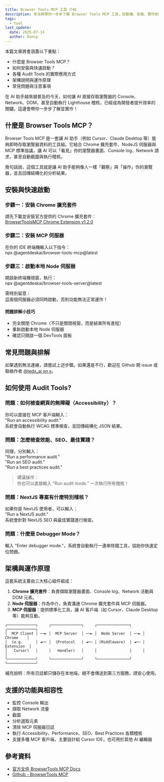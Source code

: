 ```yaml
---
title: Browser Tools MCP 工具 介紹
description: 本文將帶你一步步了解 Browser Tools MCP 工具，從動機、安裝、實作到常見問題，讓 AI 助手能即時存取瀏覽器 Console、Network、DOM 與截圖，並執行 Lighthouse 稽核等工具。
tags:
  - tool
last_update:
  date: 2025-07-14
  author: Danny
---
```



本篇文章將會涵蓋以下重點：
- 什麼是 Browser Tools MCP？
- 如何安裝與快速啟動？
- 各種 Audit Tools  的實際應用方式
- 架構說明與運作原理
- 常見問題與注意事項

在 AI 助手越來越普及的今天，如何讓 AI 直接存取瀏覽器的 Console、Network、DOM，甚至自動執行 Lighthouse 稽核，已經成為開發者提升效率的關鍵。這邊會帶你一步步了解並實作！


## 什麼是 Browser Tools MCP？

Browser Tools MCP 是一套讓 AI 助手（例如 Cursor、Claude Desktop 等）能夠即時存取瀏覽器資料的工具組。<span class="blue">它結合 Chrome 擴充套件、NodeJS 伺服器與 MCP 標準協議，讓 AI 可以「看見」你的瀏覽器畫面、Console log、Network 請求，甚至自動截圖與執行稽核。</span>

換句話說，這個工具就是讓 AI 助手能夠像人一樣「觀察」與「操作」你的瀏覽器，並且回傳結構化的分析結果。

## 安裝與快速啟動

### 步驟一：安裝 Chrome 擴充套件

請先下載並安裝官方提供的 Chrome 擴充套件：  
[BrowserToolsMCP Chrome Extension v1.2.0](https://github.com/AgentDeskAI/browser-tools-mcp/releases/download/v1.2.0/BrowserTools-1.2.0-extension.zip)

### 步驟二：安裝 MCP 伺服器

在你的 IDE 終端機輸入以下指令：  
<span class="mycode">npx @agentdeskai/browser-tools-mcp@latest</span>

### 步驟三：啟動本地 Node 伺服器

開啟新終端機視窗，執行：  
<span class="mycode">npx @agentdeskai/browser-tools-server@latest</span>

需特別留意：  
<span class="red">這兩個伺服器必須同時啟動，否則功能無法正常運作！</span>

#### 問題排解小技巧
- 完全關閉 Chrome（不只是關閉視窗，而是結束所有進程）
- 重新啟動本地 Node 伺服器
- 確認只開啟一個 DevTools 面板

## 常見問題與排解

如果遇到無法連線，請嘗試上述步驟。如果還是不行，歡迎在 Github 開 issue 或聯絡作者 [@tedx_ai on x](https://x.com/tedx_ai)。

## 如何使用 Audit Tools?

### 問題：如何檢查網頁的無障礙（Accessibility）？

你可以直接在 MCP 客戶端輸入：  
<span class="mycode">"Run an accessibility audit."</span>  
系統會自動執行 WCAG 標準檢查，並回傳結構化 JSON 結果。

### 問題：怎麼檢查效能、SEO、最佳實踐？

同理，分別輸入：  
<span class="mycode">"Run a performance audit."</span>  
<span class="mycode">"Run an SEO audit."</span>  
<span class="mycode">"Run a best practices audit."</span>

> <span class="green">建議操作：</span>  
> 你也可以直接輸入 <span class="mycode">"Run audit mode."</span> 一次執行所有稽核！

### 問題：NextJS 專案有什麼特別稽核？

如果你是 NextJS 使用者，可以輸入：  
<span class="mycode">"Run a NextJS audit."</span>  
系統會針對 NextJS SEO 與最佳實踐進行檢查。

### 問題：什麼是 Debugger Mode？

輸入 <span class="mycode">"Enter debugger mode."</span>，系統會自動執行一連串除錯工具，協助你快速定位問題。

## 架構與運作原理

這套系統主要由三大核心組件組成：

1. **Chrome 擴充套件**：負責擷取瀏覽器畫面、Console log、Network 活動與 DOM 元素。
2. **Node 伺服器**：作為中介，負責溝通 Chrome 擴充套件與 MCP 伺服器。
3. **MCP 伺服器**：提供標準化工具，讓 AI 客戶端（如 Cursor、Claude Desktop 等）能夠互動。

```
┌─────────────┐     ┌──────────────┐     ┌───────────────┐     ┌─────────────┐
│  MCP Client │ ──► │  MCP Server  │ ──► │  Node Server  │ ──► │   Chrome    │
│  (e.g.      │ ◄── │  (Protocol   │ ◄── │ (Middleware)  │ ◄── │  Extension  │
│   Cursor)   │     │   Handler)   │     │               │     │             │
└─────────────┘     └──────────────┘     └───────────────┘     └─────────────┘
```

<span class="blue">補充說明：所有日誌都只儲存在本地端，絕不會傳送到第三方服務，請安心使用。</span>

## 支援的功能與相容性

- 監控 Console 輸出
- 擷取 Network 流量
- 截圖
- 分析選取元素
- 清除 MCP 伺服器日誌
- 執行 Accessibility、Performance、SEO、Best Practices 各類稽核
- 支援多種 MCP 客戶端，主要設計給 Cursor IDE，也可用於其他 AI 編輯器

## 參考資料

- [官方文件 BrowserTools MCP Docs](https://browsertools.agentdesk.ai/)
- [Github - BrowserTools MCP](https://github.com/AgentDeskAI/browser-tools-mcp)
